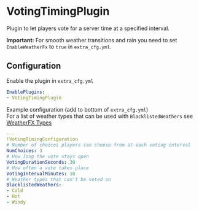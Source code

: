 ﻿# VotingTimingPlugin
Plugin to let players vote for a server time at a specified interval.

**Important:** For smooth weather transitions and rain you need to set `EnableWeatherFx` to `true` in `extra_cfg.yml`.
## Configuration
Enable the plugin in `extra_cfg.yml`
```yaml
EnablePlugins:
- VotingTimingPlugin
```

Example configuration (add to bottom of `extra_cfg.yml`)  
For a list of weather types that can be used with `BlacklistedWeathers` see [WeatherFX Types](https://assettoserver.org/docs/misc/wfx-types)
```yaml
---
!VotingTimingConfiguration
# Number of choices players can choose from at each voting interval
NumChoices: 3
# How long the vote stays open
VotingDurationSeconds: 30
# How often a vote takes place
VotingIntervalMinutes: 10
# Weather types that can't be voted on
BlacklistedWeathers:
- Cold
- Hot
- Windy
```
